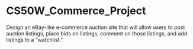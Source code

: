 # CS50W_Commerce_Project
Design an eBay-like e-commerce auction site that will allow users to post auction listings, place bids on listings, comment on those listings, and add listings to a “watchlist.”
